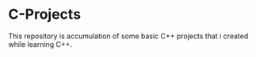 # C-Projects
This repository is accumulation of some basic C++ projects that i created while learning C++.
